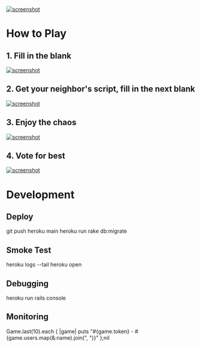 [![screenshot](./public/logo.png)](https://www.pitchparty.games/)

# How to Play

## 1. Fill in the blank
[![screenshot](./public/screenshot-1.png)](https://www.pitchparty.games/)

## 2. Get your neighbor's script, fill in the next blank
[![screenshot](./public/screenshot-2.png)](https://www.pitchparty.games/)

## 3. Enjoy the chaos
[![screenshot](./public/screenshot-3.png)](https://www.pitchparty.games/)

## 4. Vote for best
[![screenshot](./public/screenshot-4.png)](https://www.pitchparty.games/)

# Development
## Deploy
git push heroku main
heroku run rake db:migrate

## Smoke Test
heroku logs --tail
heroku open

## Debugging
heroku run rails console

## Monitoring
Game.last(10).each { |game| puts "#{game.token} - #{game.users.map(&:name).join(", ")}" };nil